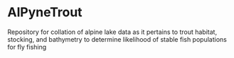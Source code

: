 # AlPyneTrout
Repository for collation of alpine lake data as it pertains to trout habitat, stocking, and bathymetry to determine likelihood of stable fish populations for fly fishing
